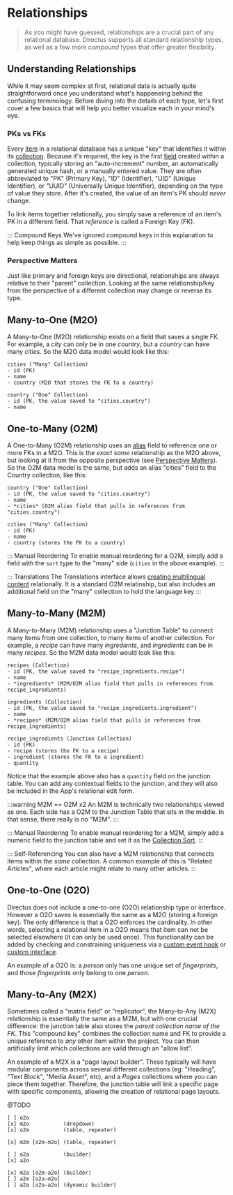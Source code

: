 # Relationships

> As you might have guessed, relationships are a crucial part of any relational database. Directus supports all standard relationship types, as well as a few more _compound_ types that offer greater flexibility.

## Understanding Relationships

While it may seem complex at first, relational data is actually quite straightforward once you understand what's happeneing behind the confusing terminology. Before diving into the details of each type, let's first cover a few basics that will help you better visualize each in your mind's eye.

### PKs vs FKs

Every [item](#) in a relational database has a unique "key" that identifies it within its [collection](#). Because it's required, the key is the first [field](#) created within a collection, typically storing an "auto-increment" number, an automatically generated unique hash, or a manually entered value. They are often abbreviated to "PK" (Primary Key), "ID" (Identifier), "UID" (Unique Identifier), or "UUID" (Universally Unique Identifier), depending on the type of value they store. After it's created, the value of an item's PK should _never_ change.

To link items together relationally, you simply save a reference of an item's PK in a different field. That _reference_ is called a Foreign Key (FK).

::: Compound Keys
We've ignored compound keys in this explanation to help keep things as simple as possible.
:::

### Perspective Matters

Just like primary and foreign keys are directional, relationships are always relative to their "parent" collection. Looking at the same relationship/key from the perspective of a different collection may change or reverse its type.

## Many-to-One (M2O)

A Many-to-One (M2O) relationship exists on a field that saves a single FK. For example, a _city_ can only be in one _country_, but a _country_ can have many _cities_. So the M2O data model would look like this:

```
cities ("Many" Collection)
- id (PK)
- name
- country (M2O that stores the FK to a country)

country ("One" Collection)
- id (PK, the value saved to "cities.country")
- name
```

## One-to-Many (O2M)

A One-to-Many (O2M) relationship uses an [alias](#) field to reference one or more FKs in a M2O. This is the _exact same_ relationship as the M2O above, but looking at it from the opposite perspective (see [Perspective Matters](#)). So the O2M data model is the same, but adds an alias "cities" field to the Country collection, like this:

```
country ("One" Collection)
- id (PK, the value saved to "cities.country")
- name
- *cities* (O2M alias field that pulls in references from "cities.country")

cities ("Many" Collection)
- id (PK)
- name
- country (stores the FK to a country)
```

::: Manual Reordering
To enable manual reordering for a O2M, simply add a field with the `sort` type to the "many" side (`cities` in the above example).
:::

::: Translations
The Translations interface allows [creating multilingual content](#) relationally. It is a standard O2M relatinship, but also includes an additional field on the "many" collection to hold the language key
:::

## Many-to-Many (M2M)

A Many-to-Many (M2M) relationship uses a "Junction Table" to connect many items from one collection, to many items of another collection. For example, a _recipe_ can have many _ingredients_, and _ingredients_ can be in many _recipes_. So the M2M data model would look like this:

```
recipes (Collection)
- id (PK, the value saved to "recipe_ingredients.recipe")
- name
- *ingredients* (M2M/O2M alias field that pulls in references from recipe_ingredients)

ingredients (Collection)
- id (PK, the value saved to "recipe_ingredients.ingredient")
- name
- *recipes* (M2M/O2M alias field that pulls in references from recipe_ingredients)

recipe_ingredients (Junction Collection)
- id (PK)
- recipe (stores the FK to a recipe)
- ingredient (stores the FK to a ingredient)
- quantity
```

Notice that the example above also has a `quantity` field on the junction table. You can add any contextual fields to the junction, and they will also be included in the App's relational edit form.

:::warning M2M == O2M x2
An M2M is technically two relationships viewed as one. Each side has a O2M to the Junction Table that sits in the middle. In that sense, there really is no "M2M".
:::

::: Manual Reordering
To enable manual reordering for a M2M, simply add a numeric field to the junction table and set it as the [Collection Sort](#).
:::

::: Self-Referencing
You can also have a M2M relationship that connects items within the _same_ collection. A common example of this is "Related Articles", where each article might relate to many other articles.
:::

## One-to-One (O2O)

Directus does not include a one-to-one (O2O) relationship type or interface. However a O2O saves is essentially the same as a M2O (storing a foreign key). The only difference is that a O2O enforces the cardinality. In other words, selecting a relational item in a O2O means that item can not be selected elsewhere (it can only be used once). This functionality can be added by checking and constraining uniqueness via a [custom event hook](#) or [custom interface](#).

An example of a O2O is: a _person_ only has one unique set of _fingerprints_, and those _fingerprints_ only belong to one _person_.

## Many-to-Any (M2X)

Sometimes called a "matrix field" or "replicator", the Many-to-Any (M2X) relationship is essentially the same as a M2M, but with one crucial difference: the junction table also stores the _parent collection name of the FK_. This "compound key" combines the collection name and FK to provide a unique reference to _any_ other item within the project. You can then artificially limit which collections are valid through an "allow list".

An example of a M2X is a "page layout builder". These typically will have modular components across several different collections (eg: "Heading", "Text Block", "Media Asset", etc), and a _Pages_ collections where you can piece them together. Therefore, the junction table will link a specific page with specific components, allowing the creation of relational page layouts.

@TODO

```
[ ] o2o
[x] m2o           (dropdown)
[x] o2m           (table, repeater)

[x] m2m [o2m-m2o] (table, repeater)

[ ] o2a           (builder)
[x] a2o

[x] m2a [o2m-a2o] (builder)
[ ] a2m [o2a-m2o]
[ ] a2a [o2a-a2o] (dynamic builder)
```
